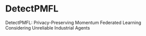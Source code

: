 # DetectPMFL
DetectPMFL: Privacy-Preserving Momentum Federated Learning Considering Unreliable Industrial Agents
